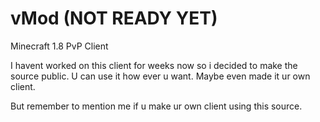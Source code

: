 # vMod (NOT READY YET)
Minecraft 1.8 PvP Client 

I havent worked on this client for weeks now so i decided to make the source public. U can use it how ever u want. Maybe even made it ur own client.

But remember to mention me if u make ur own client using this source.


